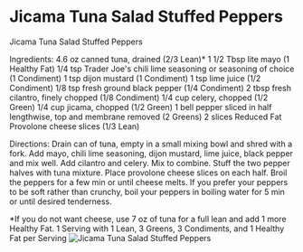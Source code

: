 # Jicama Tuna Salad Stuffed Peppers

Jicama Tuna Salad Stuffed Peppers

Ingredients:
4.6 oz canned tuna, drained (2/3 Lean)*
1 1/2 Tbsp lite mayo (1 Healthy Fat)
1/4 tsp Trader Joe's chili lime seasoning or seasoning of choice (1 Condiment)
1 tsp dijon mustard (1 Condiment)
1 tsp lime juice (1/2 Condiment)
1/8 tsp fresh ground black pepper (1/4 Condiment)
2 tbsp fresh cilantro, finely chopped (1/8 Condiment)
1/4 cup celery, chopped (1/2 Green)
1/4 cup jicama, chopped (1/2 Green)
1 bell pepper sliced in half lengthwise, top and membrane removed (2 Greens)
2 slices Reduced Fat Provolone cheese slices (1/3 Lean)

Directions:
Drain can of tuna, empty in a small mixing bowl and shred with a fork. Add mayo, chili lime seasoning, dijon mustard, lime juice, black pepper and mix well. Add cilantro and celery. Mix to combine.
Stuff the two pepper halves with tuna mixture. Place provolone cheese slices on each half. Broil the peppers for a few min or until cheese melts. If you prefer your peppers to be soft rather than crunchy, boil your peppers in boiling water for 5 min or until desired tenderness. 

*If you do not want cheese, use 7 oz of tuna for a full lean and add 1 more Healthy Fat.
1 Serving with 
1 Lean, 3 Greens, 3 Condiments, and 1 Healthy Fat per Serving
![Jicama Tuna Salad Stuffed Peppers](/images/Jicama%20Tuna%20Salad%20Stuffed%20Peppers.png)


